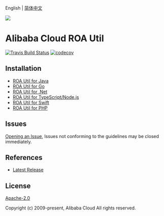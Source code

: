 English | [简体中文](README-CN.md)

![](https://aliyunsdk-pages.alicdn.com/icons/AlibabaCloud.svg)

# Alibaba Cloud ROA Util

[![Travis Build Status](https://travis-ci.org/aliyun/tea-roa-util.svg?branch=master)](https://travis-ci.org/aliyun/tea-roa-util)
[![codecov](https://codecov.io/gh/aliyun/tea-roa-util/branch/master/graph/badge.svg)](https://codecov.io/gh/aliyun/tea-roa-util)

## Installation

- [ROA Util for Java](./java/README.md)
- [ROA Util for Go](./golang/README.md)
- [ROA Util for .Net](./csharp/README.md)
- [ROA Util for TypeScript/Node.js](./ts/README.md)
- [ROA Util for Swift](./swift/README.md)
- [ROA Util for PHP](./php/README.md)

## Issues

[Opening an Issue](https://github.com/aliyun/tea-roa-util/issues/new), Issues not conforming to the guidelines may be closed immediately.

## References

- [Latest Release](https://github.com/aliyun/tea-roa-util)

## License

[Apache-2.0](http://www.apache.org/licenses/LICENSE-2.0)

Copyright (c) 2009-present, Alibaba Cloud All rights reserved.
